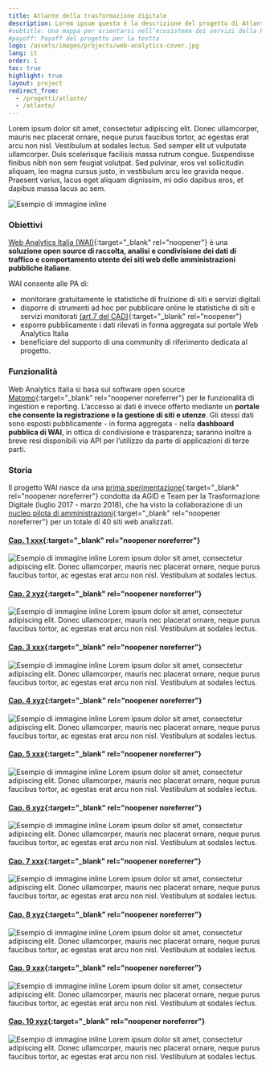 ```yaml
---
title: Atlante della trasformazione digitale
description: Lorem ipsum questa è la descrizione del progetto di Atlante
#subtitle: Una mappa per orientarsi nell’ecosistema dei servizi della Pubblica Amministrazione.
#payoff: Payoff del progetto per la testta
logo: /assets/images/projects/web-analytics-cover.jpg
lang: it
order: 1
toc: true
highlight: true
layout: project
redirect_from:
  - /progetti/atlante/
  - /atlante/
---
```


Lorem ipsum dolor sit amet, consectetur adipiscing elit. Donec ullamcorper, mauris nec placerat ornare, neque purus faucibus tortor, ac egestas erat arcu non nisl. Vestibulum at sodales lectus. Sed semper elit ut vulputate ullamcorper. Duis scelerisque facilisis massa rutrum congue. Suspendisse finibus nibh non sem feugiat volutpat. Sed pulvinar, eros vel sollicitudin aliquam, leo magna cursus justo, in vestibulum arcu leo gravida neque. Praesent varius, lacus eget aliquam dignissim, mi odio dapibus eros, et dapibus massa lacus ac sem.

![Esempio di immagine inline](/assets/images/pages/mockup-rebranding-pagopa.jpeg)

### Obiettivi

[Web Analytics Italia (WAI)](https://webanalytics.italia.it/){:target="_blank" rel="noopener"} è una **soluzione
open source di raccolta, analisi e condivisione dei dati di traffico e
comportamento utente dei siti web delle amministrazioni pubbliche italiane**.

WAI consente alle PA di:

- monitorare gratuitamente le statistiche di fruizione di siti e servizi
  digitali
- disporre di strumenti ad hoc per pubblicare online le statistiche di siti e
  servizi monitorati [(art.7 del
  CAD)](https://docs.italia.it/italia/piano-triennale-ict/codice-amministrazione-digitale-docs/it/v2017-12-13/_rst/capo1_sezione2_art7.html?highlight=statistiche%20utilizzo){:target="_blank" rel="noopener"}
- esporre pubblicamente i dati rilevati in forma aggregata sul portale Web
  Analytics Italia
- beneficiare del supporto di una community di riferimento dedicata al progetto.

### Funzionalità

Web Analytics Italia si basa sul software open source
[Matomo](https://matomo.org/){:target="_blank" rel="noopener noreferrer"} per le funzionalità di ingestion e reporting.
L’accesso ai dati è invece offerto mediante un **portale che consente la
registrazione e la gestione di siti e utenze**. Gli stessi dati sono esposti
pubblicamente - in forma aggregata - nella **dashboard pubblica di WAI**, in
ottica di condivisione e trasparenza; saranno inoltre a breve resi disponibili
via API per l’utilizzo da parte di applicazioni di terze parti.

### Storia

Il progetto WAI nasce da una [prima
sperimentazione](https://medium.com/designers-italia/cosa-abbiamo-imparato-su-piwik-64b336d78888){:target="_blank" rel="noopener noreferrer"}
condotta da AGID e Team per la Trasformazione Digitale (luglio 2017 - marzo
2018), che ha visto la collaborazione di un [nucleo pilota di
amministrazioni](https://medium.com/designers-italia/cosa-fanno-gli-utenti-del-sito-di-un-comune-ce-lo-dice-piwik-dedc67504b35){:target="_blank" rel="noopener noreferrer"}
per un totale di 40 siti web analizzati.

#### [Cap. 1 xxx](http://www.mit.gov.it){:target="_blank" rel="noopener noreferrer"}
![Esempio di immagine inline](/assets/images/pages/mockup-rebranding-pagopa.jpeg)
Lorem ipsum dolor sit amet, consectetur adipiscing elit. Donec ullamcorper, mauris nec placerat ornare, neque purus faucibus tortor, ac egestas erat arcu non nisl. Vestibulum at sodales lectus.

#### [Cap. 2 xyz](http://www.lavoro.gov.it/){:target="_blank" rel="noopener noreferrer"}
![Esempio di immagine inline](/assets/images/pages/mockup-rebranding-pagopa.jpeg)
Lorem ipsum dolor sit amet, consectetur adipiscing elit. Donec ullamcorper, mauris nec placerat ornare, neque purus faucibus tortor, ac egestas erat arcu non nisl. Vestibulum at sodales lectus.

#### [Cap. 3 xxx](http://www.mit.gov.it){:target="_blank" rel="noopener noreferrer"}
![Esempio di immagine inline](/assets/images/pages/mockup-rebranding-pagopa.jpeg)
Lorem ipsum dolor sit amet, consectetur adipiscing elit. Donec ullamcorper, mauris nec placerat ornare, neque purus faucibus tortor, ac egestas erat arcu non nisl. Vestibulum at sodales lectus.

#### [Cap. 4 xyz](http://www.lavoro.gov.it/){:target="_blank" rel="noopener noreferrer"}
![Esempio di immagine inline](/assets/images/pages/mockup-rebranding-pagopa.jpeg)
Lorem ipsum dolor sit amet, consectetur adipiscing elit. Donec ullamcorper, mauris nec placerat ornare, neque purus faucibus tortor, ac egestas erat arcu non nisl. Vestibulum at sodales lectus.

#### [Cap. 5 xxx](http://www.mit.gov.it){:target="_blank" rel="noopener noreferrer"}
![Esempio di immagine inline](/assets/images/pages/mockup-rebranding-pagopa.jpeg)
Lorem ipsum dolor sit amet, consectetur adipiscing elit. Donec ullamcorper, mauris nec placerat ornare, neque purus faucibus tortor, ac egestas erat arcu non nisl. Vestibulum at sodales lectus.

#### [Cap. 6 xyz](http://www.lavoro.gov.it/){:target="_blank" rel="noopener noreferrer"}
![Esempio di immagine inline](/assets/images/pages/mockup-rebranding-pagopa.jpeg)
Lorem ipsum dolor sit amet, consectetur adipiscing elit. Donec ullamcorper, mauris nec placerat ornare, neque purus faucibus tortor, ac egestas erat arcu non nisl. Vestibulum at sodales lectus.

#### [Cap. 7 xxx](http://www.mit.gov.it){:target="_blank" rel="noopener noreferrer"}
![Esempio di immagine inline](/assets/images/pages/mockup-rebranding-pagopa.jpeg)
Lorem ipsum dolor sit amet, consectetur adipiscing elit. Donec ullamcorper, mauris nec placerat ornare, neque purus faucibus tortor, ac egestas erat arcu non nisl. Vestibulum at sodales lectus.

#### [Cap. 8 xyz](http://www.lavoro.gov.it/){:target="_blank" rel="noopener noreferrer"}
![Esempio di immagine inline](/assets/images/pages/mockup-rebranding-pagopa.jpeg)
Lorem ipsum dolor sit amet, consectetur adipiscing elit. Donec ullamcorper, mauris nec placerat ornare, neque purus faucibus tortor, ac egestas erat arcu non nisl. Vestibulum at sodales lectus.

#### [Cap. 9 xxx](http://www.mit.gov.it){:target="_blank" rel="noopener noreferrer"}
![Esempio di immagine inline](/assets/images/pages/mockup-rebranding-pagopa.jpeg)
Lorem ipsum dolor sit amet, consectetur adipiscing elit. Donec ullamcorper, mauris nec placerat ornare, neque purus faucibus tortor, ac egestas erat arcu non nisl. Vestibulum at sodales lectus.

#### [Cap. 10 xyz](http://www.lavoro.gov.it/){:target="_blank" rel="noopener noreferrer"}
![Esempio di immagine inline](/assets/images/pages/mockup-rebranding-pagopa.jpeg)
Lorem ipsum dolor sit amet, consectetur adipiscing elit. Donec ullamcorper, mauris nec placerat ornare, neque purus faucibus tortor, ac egestas erat arcu non nisl. Vestibulum at sodales lectus.
